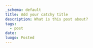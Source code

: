 ```yaml
---
_schema: default
title: Add your catchy title
description: What is this post about?
tags:
  - post
date:
luogo: Posted
---
```

